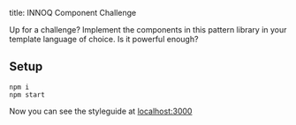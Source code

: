 title: INNOQ Component Challenge

Up for a challenge? Implement the components in this pattern library in your
template language of choice. Is it powerful enough?

## Setup

```
npm i
npm start
```

Now you can see the styleguide at [localhost:3000](http://localhost:3000)
